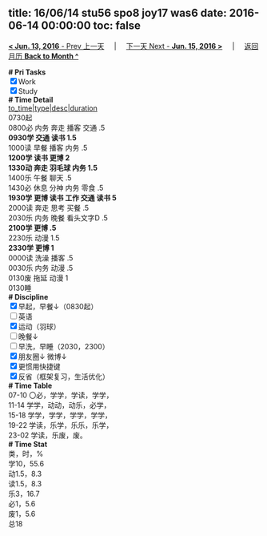 title: 16/06/14 stu56 spo8 joy17 was6
date: 2016-06-14 00:00:00
toc: false
---
[**< Jun. 13, 2016** - Prev 上一天](/lifelogs/2016/06/d13.html) &nbsp; &nbsp; | &nbsp; &nbsp; [下一天 Next - **Jun. 15, 2016 >**](/lifelogs/2016/06/d15.html) &nbsp; &nbsp; |  &nbsp; &nbsp; [返回月历 **Back to Month ^**](/lifelogs/2016/06/index.html)
<br/><div><b># Pri Tasks</b></div><div><input checked="true" type="checkbox"/>Work</div><div><input checked="true" type="checkbox"/>Study</div><div><b># Time Detail</b></div><div><u>to_time|type|desc|duration</u></div><div>0730起</div><div>0800必 内务 奔走 播客 交通 .5</div><div><b>0930学 交通 读书 1.5</b></div><div>1000读 早餐 播客 内务 .5</div><div><b>1200学 读书 更博 2</b></div><div><b>1330动 奔走 羽毛球 内务 1.5</b></div><div>1400乐 午餐 聊天 .5</div><div>1430必 休息 分神 内务 零食 .5</div><div><b>1930学 更博 读书 工作 交通 读书 5</b></div><div>2000读 奔走 思考 买餐 .5</div><div>2030乐 内务 晚餐 看头文字D .5</div><div><b>2100学 更博 .5</b></div><div>2230乐 动漫 1.5</div><div><b>2330学 更博 1</b></div><div>0000读 洗澡 播客 .5</div><div>0030乐 内务 动漫 .5</div><div>0130废 拖延 动漫 1</div><div>0130睡</div><div><b># Discipline</b></div><div><input checked="true" type="checkbox"/>早起，早餐↓（0830起）</div><div><input type="checkbox"/>英语</div><div><input checked="true" type="checkbox"/>运动（羽球）</div><div><input type="checkbox"/>晚餐↓</div><div><input type="checkbox"/>早洗，早睡（2030，2300）</div><div><b><input checked="true" type="checkbox"/></b>朋友圈↓ 微博↓</div><div><input checked="true" type="checkbox"/>更惯用快捷键</div><div><input checked="true" type="checkbox"/>反省（框架复习，生活优化）</div><div><b># Time Table</b></div><div>07-10 〇必，学学，学读，学学，</div><div>11-14 学学，动动，动乐，必学，</div><div>15-18 学学，学学，学学，学学，</div><div>19-22 学读，乐学，乐乐，乐学，</div><div>23-02 学读，乐废，废。</div><div><b># Time Stat</b></div><div>类，时，%</div><div>学10，55.6</div><div>动1.5，8.3</div><div>读1.5，8.3</div><div>乐3，16.7</div><div>必1，5.6</div><div>废1，5.6</div><div>总18</div>